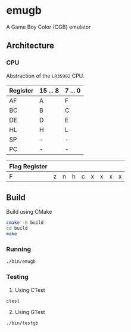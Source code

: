 # emugb

A Game Boy Color (CGB) emulator

## Architecture

### CPU

Abstraction of the `LR35902` CPU.

|Register| 15 ... 8 | 7 ... 0 |
| -- | - | - |
| AF | A | F |
| BC | B | C |
| DE | D | E |
| HL | H | L |
| SP | - | - |
| PC | - | - |

|Flag Register|||||||||
| - | - | - | - | - | - | - | - | - |
| F | z | n | h | c | x | x | x | x |


## Build

Build using CMake

```bash
cmake -B build
cd build
make
```

### Running

```bash
./bin/emugb
```

### Testing

1. Using CTest
```bash
ctest
```

2. Using GTest
```bash
./bin/testgb
```
